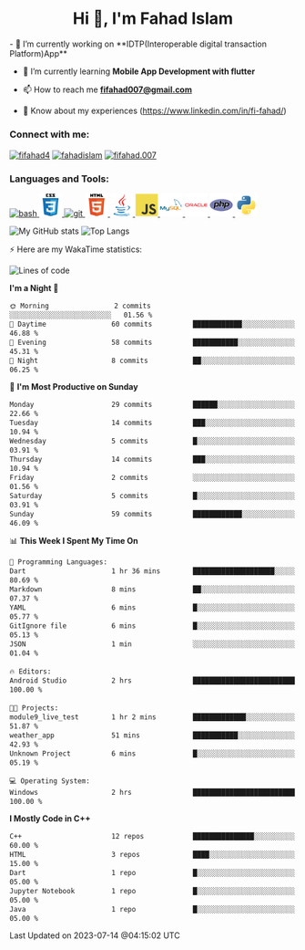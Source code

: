 <h1 align="center">Hi 👋, I'm Fahad Islam</h1>
- 🔭 I’m currently working on **IDTP(Interoperable digital transaction Platform)App**

- 🌱 I’m currently learning **Mobile App Development with flutter**

- 📫 How to reach me **fifahad007@gmail.com**

- 📄 Know about my experiences (https://www.linkedin.com/in/fi-fahad/)

<h3 align="left">Connect with me:</h3>
<p align="left">
<a href="https://twitter.com/fifahad4" target="blank"><img align="center" src="https://raw.githubusercontent.com/rahuldkjain/github-profile-readme-generator/master/src/images/icons/Social/twitter.svg" alt="fifahad4" height="30" width="40" /></a>
<a href="https://www.linkedin.com/in/fi-fahad/" target="blank"><img align="center" src="https://raw.githubusercontent.com/rahuldkjain/github-profile-readme-generator/master/src/images/icons/Social/linked-in-alt.svg" alt="fahadislam" height="30" width="40" /></a>
<a href="https://fb.com/fifahad.007" target="blank"><img align="center" src="https://raw.githubusercontent.com/rahuldkjain/github-profile-readme-generator/master/src/images/icons/Social/facebook.svg" alt="fifahad.007" height="30" width="40" /></a>
</p>

<h3 align="left">Languages and Tools:</h3>
<p align="left"> <a href="https://www.gnu.org/software/bash/" target="_blank" rel="noreferrer"> <img src="https://www.vectorlogo.zone/logos/gnu_bash/gnu_bash-icon.svg" alt="bash" width="40" height="40"/> </a> <a href="https://www.w3schools.com/css/" target="_blank" rel="noreferrer"> <img src="https://raw.githubusercontent.com/devicons/devicon/master/icons/css3/css3-original-wordmark.svg" alt="css3" width="40" height="40"/> </a> <a href="https://git-scm.com/" target="_blank" rel="noreferrer"> <img src="https://www.vectorlogo.zone/logos/git-scm/git-scm-icon.svg" alt="git" width="40" height="40"/> </a> <a href="https://www.w3.org/html/" target="_blank" rel="noreferrer"> <img src="https://raw.githubusercontent.com/devicons/devicon/master/icons/html5/html5-original-wordmark.svg" alt="html5" width="40" height="40"/> </a> <a href="https://www.java.com" target="_blank" rel="noreferrer"> <img src="https://raw.githubusercontent.com/devicons/devicon/master/icons/java/java-original.svg" alt="java" width="40" height="40"/> </a> <a href="https://developer.mozilla.org/en-US/docs/Web/JavaScript" target="_blank" rel="noreferrer"> <img src="https://raw.githubusercontent.com/devicons/devicon/master/icons/javascript/javascript-original.svg" alt="javascript" width="40" height="40"/> </a> <a href="https://www.mysql.com/" target="_blank" rel="noreferrer"> <img src="https://raw.githubusercontent.com/devicons/devicon/master/icons/mysql/mysql-original-wordmark.svg" alt="mysql" width="40" height="40"/> </a> <a href="https://www.oracle.com/" target="_blank" rel="noreferrer"> <img src="https://raw.githubusercontent.com/devicons/devicon/master/icons/oracle/oracle-original.svg" alt="oracle" width="40" height="40"/> </a> <a href="https://www.php.net" target="_blank" rel="noreferrer"> <img src="https://raw.githubusercontent.com/devicons/devicon/master/icons/php/php-original.svg" alt="php" width="40" height="40"/> </a> <a href="https://www.python.org" target="_blank" rel="noreferrer"> <img src="https://raw.githubusercontent.com/devicons/devicon/master/icons/python/python-original.svg" alt="python" width="40" height="40"/> </a> </p>

![My GitHub stats](https://github-readme-stats.vercel.app/api?username=Fahaddada47&show_icons=true&theme=radical)
![Top Langs](https://github-readme-stats.vercel.app/api/top-langs/?username=Fahaddada47&layout=donut)


⚡ Here are my WakaTime statistics:

<!--START_SECTION:waka-->
![Lines of code](https://img.shields.io/badge/From%20Hello%20World%20I%27ve%20Written-183.5%20thousand%20lines%20of%20code-blue)

**I'm a Night 🦉** 

```text
🌞 Morning                2 commits           ░░░░░░░░░░░░░░░░░░░░░░░░░   01.56 % 
🌆 Daytime                60 commits          ████████████░░░░░░░░░░░░░   46.88 % 
🌃 Evening                58 commits          ███████████░░░░░░░░░░░░░░   45.31 % 
🌙 Night                  8 commits           ██░░░░░░░░░░░░░░░░░░░░░░░   06.25 % 
```
📅 **I'm Most Productive on Sunday** 

```text
Monday                   29 commits          ██████░░░░░░░░░░░░░░░░░░░   22.66 % 
Tuesday                  14 commits          ███░░░░░░░░░░░░░░░░░░░░░░   10.94 % 
Wednesday                5 commits           █░░░░░░░░░░░░░░░░░░░░░░░░   03.91 % 
Thursday                 14 commits          ███░░░░░░░░░░░░░░░░░░░░░░   10.94 % 
Friday                   2 commits           ░░░░░░░░░░░░░░░░░░░░░░░░░   01.56 % 
Saturday                 5 commits           █░░░░░░░░░░░░░░░░░░░░░░░░   03.91 % 
Sunday                   59 commits          ████████████░░░░░░░░░░░░░   46.09 % 
```


📊 **This Week I Spent My Time On** 

```text
💬 Programming Languages: 
Dart                     1 hr 36 mins        ████████████████████░░░░░   80.69 % 
Markdown                 8 mins              ██░░░░░░░░░░░░░░░░░░░░░░░   07.37 % 
YAML                     6 mins              █░░░░░░░░░░░░░░░░░░░░░░░░   05.77 % 
GitIgnore file           6 mins              █░░░░░░░░░░░░░░░░░░░░░░░░   05.13 % 
JSON                     1 min               ░░░░░░░░░░░░░░░░░░░░░░░░░   01.04 % 

🔥 Editors: 
Android Studio           2 hrs               █████████████████████████   100.00 % 

🐱‍💻 Projects: 
module9_live_test        1 hr 2 mins         █████████████░░░░░░░░░░░░   51.87 % 
weather_app              51 mins             ███████████░░░░░░░░░░░░░░   42.93 % 
Unknown Project          6 mins              █░░░░░░░░░░░░░░░░░░░░░░░░   05.19 % 

💻 Operating System: 
Windows                  2 hrs               █████████████████████████   100.00 % 
```

**I Mostly Code in C++** 

```text
C++                      12 repos            ███████████████░░░░░░░░░░   60.00 % 
HTML                     3 repos             ████░░░░░░░░░░░░░░░░░░░░░   15.00 % 
Dart                     1 repo              █░░░░░░░░░░░░░░░░░░░░░░░░   05.00 % 
Jupyter Notebook         1 repo              █░░░░░░░░░░░░░░░░░░░░░░░░   05.00 % 
Java                     1 repo              █░░░░░░░░░░░░░░░░░░░░░░░░   05.00 % 
```




 Last Updated on 2023-07-14 @04:15:02 UTC
<!--END_SECTION:waka-->


